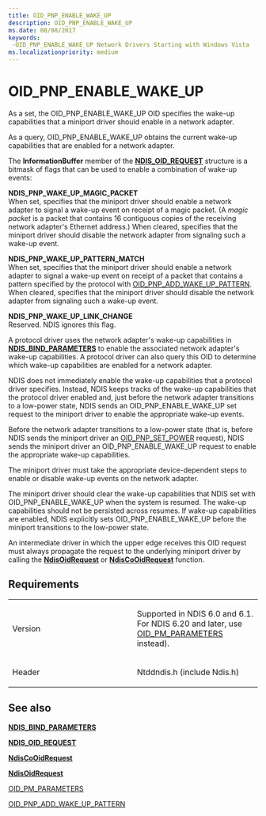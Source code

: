 ```yaml
---
title: OID_PNP_ENABLE_WAKE_UP
description: OID_PNP_ENABLE_WAKE_UP
ms.date: 08/08/2017
keywords: 
 -OID_PNP_ENABLE_WAKE_UP Network Drivers Starting with Windows Vista
ms.localizationpriority: medium
---
```


# OID\_PNP\_ENABLE\_WAKE\_UP





As a set, the OID\_PNP\_ENABLE\_WAKE\_UP OID specifies the wake-up capabilities that a miniport driver should enable in a network adapter.

As a query, OID\_PNP\_ENABLE\_WAKE\_UP obtains the current wake-up capabilities that are enabled for a network adapter.

The **InformationBuffer** member of the [**NDIS\_OID\_REQUEST**](/windows-hardware/drivers/ddi/ndis/ns-ndis-_ndis_oid_request) structure is a bitmask of flags that can be used to enable a combination of wake-up events:

<a href="" id="ndis-pnp-wake-up-magic-packet"></a>**NDIS\_PNP\_WAKE\_UP\_MAGIC\_PACKET**  
When set, specifies that the miniport driver should enable a network adapter to signal a wake-up event on receipt of a magic packet. (A *magic packet* is a packet that contains 16 contiguous copies of the receiving network adapter's Ethernet address.) When cleared, specifies that the miniport driver should disable the network adapter from signaling such a wake-up event.

<a href="" id="ndis-pnp-wake-up-pattern-match"></a>**NDIS\_PNP\_WAKE\_UP\_PATTERN\_MATCH**  
When set, specifies that the miniport driver should enable a network adapter to signal a wake-up event on receipt of a packet that contains a pattern specified by the protocol with [OID\_PNP\_ADD\_WAKE\_UP\_PATTERN](oid-pnp-add-wake-up-pattern.md). When cleared, specifies that the miniport driver should disable the network adapter from signaling such a wake-up event.

<a href="" id="ndis-pnp-wake-up-link-change"></a>**NDIS\_PNP\_WAKE\_UP\_LINK\_CHANGE**  
Reserved. NDIS ignores this flag.

A protocol driver uses the network adapter's wake-up capabilities in [**NDIS\_BIND\_PARAMETERS**](/windows-hardware/drivers/ddi/ndis/ns-ndis-_ndis_bind_parameters) to enable the associated network adapter's wake-up capabilities. A protocol driver can also query this OID to determine which wake-up capabilities are enabled for a network adapter.

NDIS does not immediately enable the wake-up capabilities that a protocol driver specifies. Instead, NDIS keeps tracks of the wake-up capabilities that the protocol driver enabled and, just before the network adapter transitions to a low-power state, NDIS sends an OID\_PNP\_ENABLE\_WAKE\_UP set request to the miniport driver to enable the appropriate wake-up events.

Before the network adapter transitions to a low-power state (that is, before NDIS sends the miniport driver an [OID\_PNP\_SET\_POWER](oid-pnp-set-power.md) request), NDIS sends the miniport driver an OID\_PNP\_ENABLE\_WAKE\_UP request to enable the appropriate wake-up capabilities.

The miniport driver must take the appropriate device-dependent steps to enable or disable wake-up events on the network adapter.

The miniport driver should clear the wake-up capabilities that NDIS set with OID\_PNP\_ENABLE\_WAKE\_UP when the system is resumed. The wake-up capabilities should not be persisted across resumes. If wake-up capabilities are enabled, NDIS explicitly sets OID\_PNP\_ENABLE\_WAKE\_UP before the miniport transitions to the low-power state.

An intermediate driver in which the upper edge receives this OID request must always propagate the request to the underlying miniport driver by calling the [**NdisOidRequest**](/windows-hardware/drivers/ddi/ndis/nf-ndis-ndisoidrequest) or [**NdisCoOidRequest**](/windows-hardware/drivers/ddi/ndis/nf-ndis-ndiscooidrequest) function.

Requirements
------------

<table>
<colgroup>
<col width="50%" />
<col width="50%" />
</colgroup>
<tbody>
<tr class="odd">
<td><p>Version</p></td>
<td><p>Supported in NDIS 6.0 and 6.1. For NDIS 6.20 and later, use <a href="oid-pm-parameters.md" data-raw-source="[OID_PM_PARAMETERS](oid-pm-parameters.md)">OID_PM_PARAMETERS</a> instead).</p></td>
</tr>
<tr class="even">
<td><p>Header</p></td>
<td>Ntddndis.h (include Ndis.h)</td>
</tr>
</tbody>
</table>

## See also


[**NDIS\_BIND\_PARAMETERS**](/windows-hardware/drivers/ddi/ndis/ns-ndis-_ndis_bind_parameters)

[**NDIS\_OID\_REQUEST**](/windows-hardware/drivers/ddi/ndis/ns-ndis-_ndis_oid_request)

[**NdisCoOidRequest**](/windows-hardware/drivers/ddi/ndis/nf-ndis-ndiscooidrequest)

[**NdisOidRequest**](/windows-hardware/drivers/ddi/ndis/nf-ndis-ndisoidrequest)

[OID\_PM\_PARAMETERS](oid-pm-parameters.md)

[OID\_PNP\_ADD\_WAKE\_UP\_PATTERN](oid-pnp-add-wake-up-pattern.md)

 

